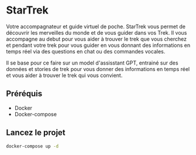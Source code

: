 # StarTrek
Votre accompagnateur et guide virtuel de poche. StarTrek vous permet de découvrir les merveilles du monde et de vous guider dans vos Trek. Il vous accompagne au debut pour vous aider à trouver le trek que vous cherchez et pendant votre trek pour vous guider en vous donnant des informations en temps réel via des questions en chat ou des commandes vocales.

Il se base pour ce faire sur un model d'assisstant GPT, entrainé sur des données et stories de trek pour vous donner des informations en temps réel et vous aider à trouver le trek qui vous convient.

## Préréquis
- Docker
- Docker-compose

## Lancez le projet
```bash
docker-compose up -d
```
